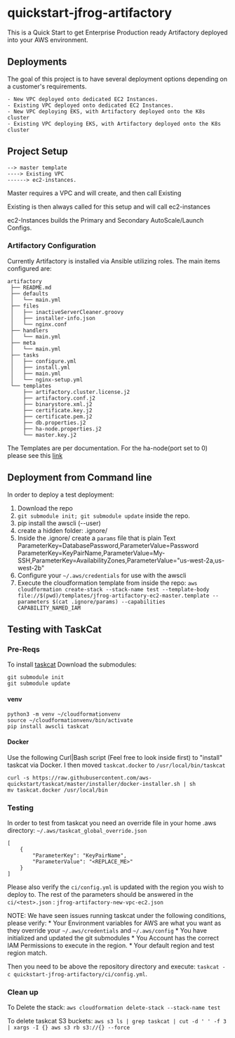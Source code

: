 # quickstart-jfrog-artifactory

This is a Quick Start to get Enterprise Production ready Artifactory deployed into your AWS environment.

## Deployments

The goal of this project is to have several deployment options depending on a customer's requirements.

    - New VPC deployed onto dedicated EC2 Instances.
    - Existing VPC deployed onto dedicated EC2 Instances.
    - New VPC deploying EKS, with Artifactory deployed onto the K8s cluster
    - Existing VPC deploying EKS, with Artifactory deployed onto the K8s cluster

## Project Setup

    --> master template
    ----> Existing VPC
    ------> ec2-instances.

Master requires a VPC and will create, and then call Existing

Existing is then always called for this setup and will call ec2-instances

ec2-Instances builds the Primary and Secondary AutoScale/Launch Configs.

### Artifactory Configuration

Currently Artifactory is installed via Ansible utilizing roles. The main items configured are:

    artifactory
     ├── README.md
     ├── defaults
     │   └── main.yml
     ├── files
     │   ├── inactiveServerCleaner.groovy
     │   ├── installer-info.json
     │   └── nginx.conf
     ├── handlers
     │   └── main.yml
     ├── meta
     │   └── main.yml
     ├── tasks
     │   ├── configure.yml
     │   ├── install.yml
     │   ├── main.yml
     │   └── nginx-setup.yml
     └── templates
         ├── artifactory.cluster.license.j2
         ├── artifactory.conf.j2
         ├── binarystore.xml.j2
         ├── certificate.key.j2
         ├── certificate.pem.j2
         ├── db.properties.j2
         ├── ha-node.properties.j2
         └── master.key.j2

The Templates are per documentation. For the ha-node(port set to 0) please see this [link](https://jfrog.com/knowledge-base/why-the-membership-port-in-the-ha-configuration-is-set-to-0/)

## Deployment from Command line

In order to deploy a test deployment:

1. Download the repo
2. `git submodule init; git submodule update` inside the repo.
3. pip install the awscli (--user)
4. create a hidden folder: .ignore/
5. Inside the .ignore/ create a `params` file that is plain Text ParameterKey=DatabasePassword,ParameterValue=Password ParameterKey=KeyPairName,ParameterValue=My-SSH,ParameterKey=AvailabilityZones,ParameterValue="us-west-2a,us-west-2b"
6. Configure your `~/.aws/credentials` for use with the awscli
7. Execute the cloudformation template from inside the repo: `aws cloudformation create-stack --stack-name test --template-body file://$(pwd)/templates/jfrog-artifactory-ec2-master.template --parameters $(cat .ignore/params) --capabilities CAPABILITY_NAMED_IAM`

## Testing with TaskCat

### Pre-Reqs

To install [taskcat](#https://aws-quickstart.github.io/install-taskcat.html)
Download the submodules:

    git submodule init
    git submodule update

#### venv

    python3 -m venv ~/cloudformationvenv
    source ~/cloudformationvenv/bin/activate
    pip install awscli taskcat

#### Docker

Use the following Curl|Bash script (Feel free to look inside first) to "install" taskcat via Docker. I then moved `taskcat.docker` to `/usr/local/bin/taskcat`

    curl -s https://raw.githubusercontent.com/aws-quickstart/taskcat/master/installer/docker-installer.sh | sh
    mv taskcat.docker /usr/local/bin

### Testing

In order to test from taskcat you need an override file in your home .aws directory: `~/.aws/taskcat_global_override.json`

    [  
        {
            "ParameterKey": "KeyPairName",
            "ParameterValue": "<REPLACE_ME>"
        }
    ]

Please also verify the `ci/config.yml` is updated with the region you wish to deploy to. The rest of the parameters should be answered in the `ci/<test>.json` : `jfrog-artifactory-new-vpc-ec2.json`

NOTE: We have seen issues running taskcat under the following conditions, please verify:
    * Your Environment variables for AWS are what you want as they override your `~/.aws/credentials` and `~/.aws/config`
    * You have initialized and updated the git submodules
    * You Account has the correct IAM Permissions to execute in the region.
    * Your default region and test region match.

Then you need to be above the repository directory and execute: `taskcat -c quickstart-jfrog-artifactory/ci/config.yml`.

### Clean up

To Delete the stack: `aws cloudformation delete-stack --stack-name test`

To delete taskcat S3 buckets:
`aws s3 ls | grep taskcat | cut -d ' ' -f 3 | xargs -I {} aws s3 rb s3://{} --force`

